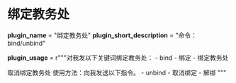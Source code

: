 # 绑定教务处

__plugin_name__ = "绑定教务处"
__plugin_short_description__ = "命令：bind/unbind"

__plugin_usage__ = r"""对我发以下关键词绑定教务处：
    - bind
    - 绑定
    - 绑定教务处

取消绑定教务处
使用方法：向我发送以下指令。
    - unbind
    - 取消绑定
    - 解绑
"""
